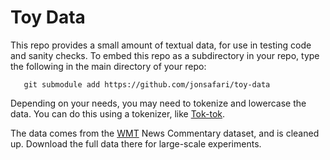 # Toy Data

This repo provides a small amount of textual data, for use in testing code and
sanity checks.  To embed this repo as a subdirectory in your repo, type the
following in the main directory of your repo:

       git submodule add https://github.com/jonsafari/toy-data

Depending on your needs, you may need to tokenize and lowercase the data. You can
do this using a tokenizer, like [Tok-tok](https://github.com/jonsafari/tok-tok).

The data comes from the [WMT](http://www.statmt.org/wmt16/translation-task.html)
News Commentary dataset, and is cleaned up.  Download the full data there for
large-scale experiments.
